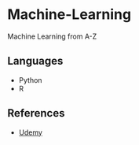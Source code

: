 # Machine-Learning
Machine Learning from A-Z

## Languages
* Python
* R

## References
- [Udemy](https://www.udemy.com/machinelearning)
